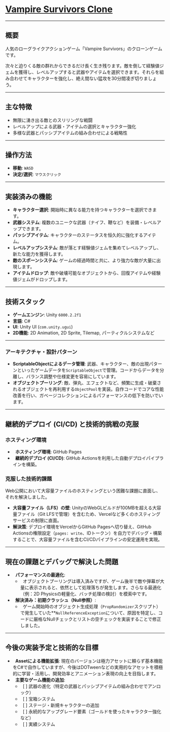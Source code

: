# [Vampire Survivors Clone](https://yyanagida82.github.io/Vampire-Survivors-Clone/)

---

## 概要

人気のローグライクアクションゲーム「Vampire Survivors」のクローンゲームです。

次々と迫りくる敵の群れからできるだけ長く生き残ります。敵を倒して経験値ジェムを獲得し、レベルアップすると武器やアイテムを選択できます。それらを組み合わせてキャラクターを強化し、絶え間ない猛攻を30分間凌ぎ切りましょう。

---

## 主な特徴

-   無限に湧き出る敵とのスリリングな戦闘
-   レベルアップによる武器・アイテムの選択とキャラクター強化
-   多様な武器とパッシブアイテムの組み合わせによる戦略性

---

## 操作方法

-   **移動**: `WASD`
-   **決定/選択**: `マウスクリック`

---

## 実装済みの機能

-   **キャラクター選択**: 開始時に異なる能力を持つキャラクターを選択できます。
-   **武器システム**: 複数のユニークな武器（ナイフ、鞭など）を装備・レベルアップできます。
-   **パッシブアイテム**: キャラクターのステータスを恒久的に強化するアイテム。
-   **レベルアップシステム**: 敵が落とす経験値ジェムを集めてレベルアップし、新たな能力を獲得します。
-   **敵のスポーンシステム**: ゲームの経過時間と共に、より強力な敵が大量に出現します。
-   **アイテムドロップ**: 敵や破壊可能なオブジェクトから、回復アイテムや経験値ジェムがドロップします。

---

## 技術スタック

-   **ゲームエンジン**: Unity `6000.2.2f1`
-   **言語**: C#
-   **UI**: Unity UI (`com.unity.ugui`)
-   **2D機能**: 2D Animation, 2D Sprite, Tilemap, パーティクルシステムなど

---

### アーキテクチャ・設計パターン

-   **ScriptableObjectによるデータ管理**: 武器、キャラクター、敵の出現パターンといったゲームデータを`ScriptableObject`で管理。コードからデータを分離し、バランス調整や仕様変更を容易にしています。
-   **オブジェクトプーリング**: 敵、弾丸、エフェクトなど、頻繁に生成・破棄されるオブジェクトを再利用する`ObjectPool`を実装。自作コードでコアな性能改善を行い、ガベージコレクションによるパフォーマンスの低下を防いでいます。

---

## 継続的デプロイ (CI/CD) と技術的挑戦の克服

### ホスティング環境
-   **ホスティング環境**: GitHub Pages
-   **継続的デプロイ (CI/CD)**: GitHub Actionsを利用した自動デプロイパイプラインを構築。

### 克服した技術的課題
Web公開において大容量ファイルのホスティングという困難な課題に直面し、それを解決しました。

-  **大容量ファイル（LFS）の壁**: UnityのWebGLビルドが100MBを超える大容量ファイル（Git LFSで管理）を含むため、Vercelなど多くのホスティングサービスの制限に直面。
-  **解決策**: デプロイ環境をVercelからGitHub Pagesへ切り替え、GitHub Actionsの権限設定（`pages: write`、IDトークン）を自力でデバッグ・構築することで、大容量ファイルを含むCI/CDパイプラインの安定運用を実現。

---

## 現在の課題とデバッグで解決した問題

-   **パフォーマンスの最適化**:
    -   オブジェクトプーリングは導入済みですが、ゲーム後半で敵や弾幕が大量に表示されると、依然として処理落ちが発生します。さらなる最適化（例：2D Physicsの軽量化、バッチ処理の検討）を模索中です。
-   **解決済み：初期クラッシュ（Null参照）**:
    -   ゲーム開始時のオブジェクト生成処理（`PropRandomizer`スクリプト）で発生していた**`NullReferenceException`について、原因を特定し、コードに厳格なNullチェックとリストの空チェックを実装することで修正しました。

---

## 今後の実装予定と技術的な目標

-   **Assetによる機能拡張**: 現在のバージョンは極力アセットに頼らず基本機能をC#で自作していますが、今後はDOTweenなどの実用的なアセットを積極的に学習・活用し、開発効率とアニメーション表現の向上を目指します。
-   **主要なゲーム機能の追加**:
    -   [ ] 武器の進化（特定の武器とパッシブアイテムの組み合わせでアンロック）
    -   [ ] 宝箱システム
    -   [ ] ステージ・新規キャラクターの追加
    -   [ ] 永続的なアップグレード要素（ゴールドを使ったキャラクター強化など）
    -   [ ] 実績システム
